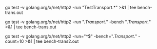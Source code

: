 go test -v golang.org/x/net/http2 -run "TestTransport.*" >&1 | tee bench-trans.out


go test -v golang.org/x/net/http2 -run ".*Transport.*" -bench ".*Transport.*" >&1 | tee bench-trans.out


go test -v golang.org/x/net/http2 -run="^$" -bench=".*Transport.*" -count=10 >&1 | tee bench-trans2.out
